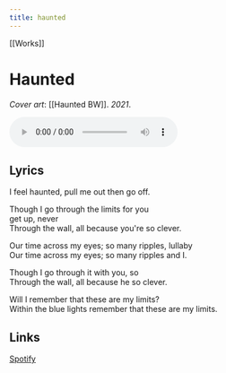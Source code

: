 ```yaml
---
title: haunted
---
```


[[Works]]

# Haunted
*Cover art*: [[Haunted BW]]. *2021*.

<audio src="assets/05 - Yama He - mimi2 Haunted rework + Intro 3.mp3" controls preload></audio>

## Lyrics

I feel haunted, pull me out 
then go off. 

Though I go through the limits for you  
get up, never  
Through the wall, all because you're so clever.  

Our time across my eyes; so many ripples, lullaby  
Our time across my eyes; so many ripples and I.  

Though I go through it with you, so  
Through the wall, all because he so clever.  

Will I remember that these are my limits?  
Within the blue lights remember that these are my limits.  

## Links

[Spotify](https://open.spotify.com/track/2tiBRY3VqfWtb5WuyQANOg?si=f02b382205804259)
